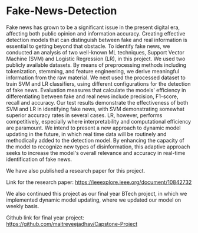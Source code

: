 # Fake-News-Detection

Fake news has grown to be a significant issue in the present digital era, affecting both public opinion and information accuracy. Creating effective detection models that can distinguish between fake and real information is essential to getting beyond that obstacle. To identify fake news, we conducted an analysis of two well-known ML techniques, Support Vector Machine (SVM) and Logistic Regression (LR), in this project. We used two publicly available datasets. By means of preprocessing methods including tokenization, stemming, and feature engineering, we derive meaningful information from the raw material. We next used the processed dataset to train SVM and LR classifiers, using different configurations for the detection of fake news. Evaluation measures that calculate the models' efficiency in differentiating between fake and real news include precision, F1-score, recall and accuracy. Our test results demonstrate the effectiveness of both SVM and LR in identifying fake news, with SVM demonstrating somewhat superior accuracy rates in several cases. LR, however, performs competitively, especially where interpretability and computational efficiency are paramount. We intend to present a new approach to dynamic model updating in the future, in which real time data will be routinely and methodically added to the detection model. By enhancing the capacity of the model to recognize new types of disinformation, this adaptive approach seeks to increase the model's overall relevance and accuracy in real-time identification of fake news.

We have also published a research paper for this project.

Link for the research paper: https://ieeexplore.ieee.org/document/10842732 


We also continued this project as our final year BTech project, in which we implemented dynamic model updating, where we updated our model on weekly basis. 

Github link for final year project: https://github.com/maitreyeejadhav/Capstone-Project 
